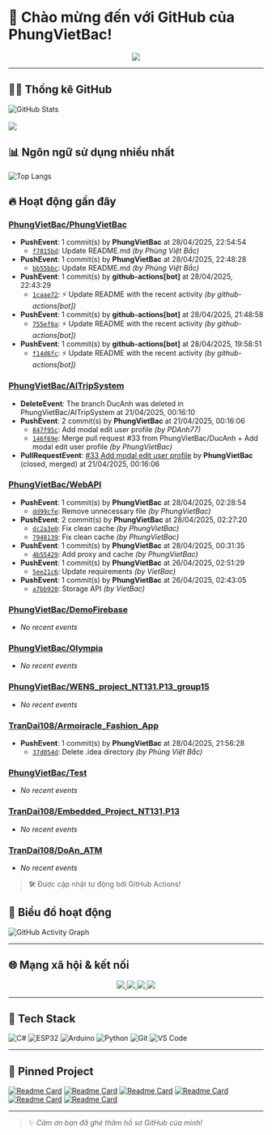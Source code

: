 # 👋 Chào mừng đến với GitHub của PhungVietBac!

<p align="center">
  <img src="https://readme-typing-svg.demolab.com/?lines=Welcome+to+my+GitHub!;I+love+Programming;AI+%7C+FullStack+%7C+Android+%7C+Desktop;Let's+build+something+awesome!&center=true&width=500&height=45&color=F7971E&vCenter=true&size=22">
</p>

---

## 🧑‍💻 Thống kê GitHub

![GitHub Stats](https://github-readme-stats.vercel.app/api?username=PhungVietBac&show_icons=true&theme=radical)
<br><br>
![](https://nirzak-streak-stats.vercel.app/?user=PhungVietBac&theme=radical)

## 📊 Ngôn ngữ sử dụng nhiều nhất

![Top Langs](https://github-readme-stats.vercel.app/api/top-langs/?username=PhungVietBac&layout=compact&theme=radical)

## 🔥 Hoạt động gần đây

<!--START_SECTION:activity-->
### [PhungVietBac/PhungVietBac](https://github.com/PhungVietBac/PhungVietBac)
- **PushEvent**: 1 commit(s) by **PhungVietBac** at 28/04/2025, 22:54:54
  - [`f7815bd`](https://github.com/PhungVietBac/PhungVietBac/commit/f7815bd64be6e21a6455803a61aec53a8dfc1629): Update README.md _(by Phùng Việt Bắc)_
- **PushEvent**: 1 commit(s) by **PhungVietBac** at 28/04/2025, 22:48:28
  - [`bb55bbc`](https://github.com/PhungVietBac/PhungVietBac/commit/bb55bbca7a1a912bcacd7e75c61b3f07eb692cbb): Update README.md _(by Phùng Việt Bắc)_
- **PushEvent**: 1 commit(s) by **github-actions[bot]** at 28/04/2025, 22:43:29
  - [`1caae72`](https://github.com/PhungVietBac/PhungVietBac/commit/1caae724c8cd6d40c093b5a5db0ae344f406d079): ⚡ Update README with the recent activity _(by github-actions[bot])_
- **PushEvent**: 1 commit(s) by **github-actions[bot]** at 28/04/2025, 21:48:58
  - [`755ef6a`](https://github.com/PhungVietBac/PhungVietBac/commit/755ef6a25c3b8144967de7601676e94524225811): ⚡ Update README with the recent activity _(by github-actions[bot])_
- **PushEvent**: 1 commit(s) by **github-actions[bot]** at 28/04/2025, 19:58:51
  - [`f14d6fc`](https://github.com/PhungVietBac/PhungVietBac/commit/f14d6fc940c65125c5aec23240e9f5cdb20c37b7): ⚡ Update README with the recent activity _(by github-actions[bot])_

### [PhungVietBac/AITripSystem](https://github.com/PhungVietBac/AITripSystem)
- **DeleteEvent**: The branch DucAnh was deleted in PhungVietBac/AITripSystem at 21/04/2025, 00:16:10
- **PushEvent**: 2 commit(s) by **PhungVietBac** at 21/04/2025, 00:16:06
  - [`847f95c`](https://github.com/PhungVietBac/AITripSystem/commit/847f95c60d7f87ea3425105cef8bf1d1e6cdd3f0): Add modal edit user profile _(by PDAnh77)_
  - [`146f69e`](https://github.com/PhungVietBac/AITripSystem/commit/146f69e5f7273bb7cb4720654a70e86a87cfe750): Merge pull request #33 from PhungVietBac/DucAnh + Add modal edit user profile _(by PhungVietBac)_
- **PullRequestEvent**: [#33 Add modal edit user profile](https://github.com/PhungVietBac/AITripSystem/pull/33) by **PhungVietBac** (closed, merged) at 21/04/2025, 00:16:06

### [PhungVietBac/WebAPI](https://github.com/PhungVietBac/WebAPI)
- **PushEvent**: 1 commit(s) by **PhungVietBac** at 28/04/2025, 02:28:54
  - [`dd99cfe`](https://github.com/PhungVietBac/WebAPI/commit/dd99cfeebae02a0c851129cadc978173b184584e): Remove unnecessary file _(by PhungVietBac)_
- **PushEvent**: 2 commit(s) by **PhungVietBac** at 28/04/2025, 02:27:20
  - [`dc2a3e0`](https://github.com/PhungVietBac/WebAPI/commit/dc2a3e08a0754bea523774b09ceaf5c53747e353): Fix clean cache _(by PhungVietBac)_
  - [`7948139`](https://github.com/PhungVietBac/WebAPI/commit/7948139c96a3660737a2b7ab0c9894ce784a8537): Fix clean cache _(by PhungVietBac)_
- **PushEvent**: 1 commit(s) by **PhungVietBac** at 28/04/2025, 00:31:35
  - [`4b55429`](https://github.com/PhungVietBac/WebAPI/commit/4b55429f7ecbd428b7b5c6294f937c85c5818943): Add proxy and cache _(by PhungVietBac)_
- **PushEvent**: 1 commit(s) by **PhungVietBac** at 26/04/2025, 02:51:29
  - [`5ee21c6`](https://github.com/PhungVietBac/WebAPI/commit/5ee21c6d6740e9c257d8ebd21412b5003d99c9bf): Update requirements _(by VietBac)_
- **PushEvent**: 1 commit(s) by **PhungVietBac** at 26/04/2025, 02:43:05
  - [`a7bb920`](https://github.com/PhungVietBac/WebAPI/commit/a7bb920343978eeb6b5ad87486119bc3856037a0): Storage API _(by VietBac)_

### [PhungVietBac/DemoFirebase](https://github.com/PhungVietBac/DemoFirebase)
- _No recent events_

### [PhungVietBac/Olympia](https://github.com/PhungVietBac/Olympia)
- _No recent events_

### [PhungVietBac/WENS_project_NT131.P13_group15](https://github.com/PhungVietBac/WENS_project_NT131.P13_group15)
- _No recent events_

### [TranDai108/Armoiracle_Fashion_App](https://github.com/TranDai108/Armoiracle_Fashion_App)
- **PushEvent**: 1 commit(s) by **PhungVietBac** at 28/04/2025, 21:56:28
  - [`37d054d`](https://github.com/TranDai108/Armoiracle_Fashion_App/commit/37d054d992043f49d32547b53eaacf947478599a): Delete .idea directory _(by Phùng Việt Bắc)_

### [PhungVietBac/Test](https://github.com/PhungVietBac/Test)
- _No recent events_

### [TranDai108/Embedded_Project_NT131.P13](https://github.com/TranDai108/Embedded_Project_NT131.P13)
- _No recent events_

### [TranDai108/DoAn_ATM](https://github.com/TranDai108/DoAn_ATM)
- _No recent events_

<!--END_SECTION:activity-->

> 🛠️ Được cập nhật tự động bởi GitHub Actions!

## 🧭 Biểu đồ hoạt động

![GitHub Activity Graph](https://github-readme-activity-graph.vercel.app/graph?username=PhungVietBac&theme=github-compact)

---

## 🌐 Mạng xã hội & kết nối

<p align="center">
  <a href="https://www.linkedin.com/in/b%E1%BA%AFc-ph%C3%B9ng-vi%E1%BB%87t-396674298/" target="_blank">
    <img src="https://img.shields.io/badge/-LinkedIn-0077B5?style=for-the-badge&logo=linkedin&logoColor=white" />
  </a>
  <a href="mailto:bacphungviet@gmail.com">
    <img src="https://img.shields.io/badge/-Gmail-D14836?style=for-the-badge&logo=gmail&logoColor=white" />
  </a>
  <a href="https://github.com/PhungVietBac">
    <img src="https://img.shields.io/badge/-GitHub-181717?style=for-the-badge&logo=github&logoColor=white" />
  </a>
  <a href="https://www.facebook.com/bac.phungviet.92" target="_blank">
    <img src="https://img.shields.io/badge/-Facebook-1877F2?style=for-the-badge&logo=facebook&logoColor=white" />
  </a>
</p>

---

## 🧰 Tech Stack

![C#](https://img.shields.io/badge/-CSharp-239120?style=flat&logo=c-sharp&logoColor=white)
![ESP32](https://img.shields.io/badge/-ESP32-FF5722?style=flat&logo=esphome&logoColor=white)
![Arduino](https://img.shields.io/badge/-Arduino-00979D?style=flat&logo=arduino&logoColor=white)
![Python](https://img.shields.io/badge/-Python-3776AB?style=flat&logo=python&logoColor=white)
![Git](https://img.shields.io/badge/-Git-F05032?style=flat&logo=git&logoColor=white)
![VS Code](https://img.shields.io/badge/-VSCode-007ACC?style=flat&logo=visual-studio-code&logoColor=white)

---

## 📌 Pinned Project

[![Readme Card](https://github-readme-stats.vercel.app/api/pin/?username=PhungVietBac&repo=AITripSystem&theme=radical)](https://github.com/PhungVietBac/AITripSystem)
[![Readme Card](https://github-readme-stats.vercel.app/api/pin/?username=PhungVietBac&repo=WebAPI&theme=radical)](https://github.com/PhungVietBac/WebAPI)
[![Readme Card](https://github-readme-stats.vercel.app/api/pin/?username=PhungVietBac&repo=DemoFirebase&theme=radical)](https://github.com/PhungVietBac/DemoFirebase)
[![Readme Card](https://github-readme-stats.vercel.app/api/pin/?username=PhungVietBac&repo=Olympia&theme=radical)](https://github.com/PhungVietBac/Olympia)
[![Readme Card](https://github-readme-stats.vercel.app/api/pin/?username=PhungVietBac&repo=WENS_project_NT131.P13_group15&theme=radical)](https://github.com/PhungVietBac/WENS_project_NT131.P13_group15)
[![Readme Card](https://github-readme-stats.vercel.app/api/pin/?username=TranDai108&repo=Armoiracle_Fashion_App&theme=radical)](https://github.com/TranDai108/Armoiracle_Fashion_App)

---

> ✨ *Cảm ơn bạn đã ghé thăm hồ sơ GitHub của mình!*
